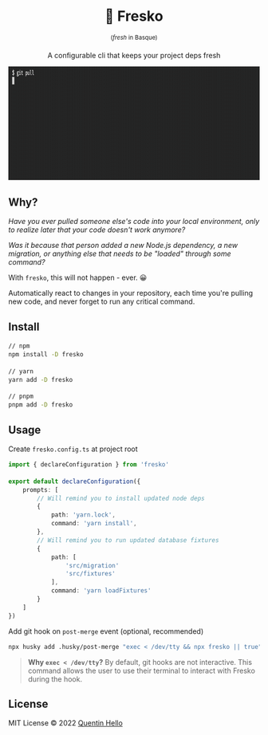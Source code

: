 <h1 align="center">🍇 Fresko</h1>
<p align="center"><sup>(<em>fresh</em> in Basque)</sup></p>
<p align="center">A configurable cli that keeps your project deps fresh</p>

<p align='center'>
<img src="./media/main.gif" alt="Fresko CLI" width="802" height="228" />
</p>

## Why?

_Have you ever pulled someone else's code into your local environment, only to realize later that your code doesn't work anymore?_

_Was it because that person added a new Node.js dependency, a new migration, or anything else that needs to be "loaded" through some command?_

With `fresko`, this will not happen - ever. 😀

Automatically react to changes in your repository, each time you're pulling new code, and never forget to run any critical command.

## Install

```sh
// npm
npm install -D fresko

// yarn
yarn add -D fresko

// pnpm
pnpm add -D fresko
```

## Usage

Create `fresko.config.ts` at project root

```typescript
import { declareConfiguration } from 'fresko'

export default declareConfiguration({
    prompts: [
        // Will remind you to install updated node deps
        {
            path: 'yarn.lock',
            command: 'yarn install',
        },
        // Will remind you to run updated database fixtures
        {
            path: [
                'src/migration'
                'src/fixtures'
            ],
            command: 'yarn loadFixtures'
        }
    ]
})

```

Add git hook on `post-merge` event (optional, recommended)

```sh
npx husky add .husky/post-merge "exec < /dev/tty && npx fresko || true"
```

> **Why `exec < /dev/tty`?** By default, git hooks are not interactive. This command allows the user to use their terminal to interact with Fresko during the hook.


## License

MIT License © 2022 [Quentin Hello](https://github.com/qhello)
